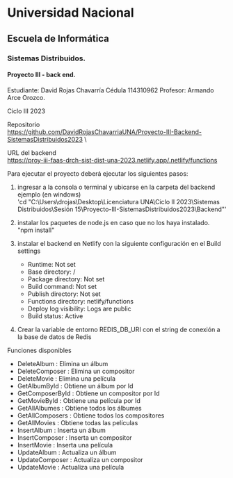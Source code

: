 # Universidad Nacional 
## Escuela de Informática 
### Sistemas Distribuidos.

#### Proyecto III - back end.

Estudiante: 
David Rojas Chavarría
Cédula
114310962
Profesor:
Armando Arce Orozco.

Ciclo III 2023

Repositorio \
   https://github.com/DavidRojasChavarriaUNA/Proyecto-III-Backend-SistemasDistribuidos2023 \

URL del backend \
   https://proy-iii-faas-drch-sist-dist-una-2023.netlify.app/.netlify/functions

Para ejecutar el proyecto deberá ejecutar los siguientes pasos:

1. ingresar a la consola o terminal y ubicarse en la carpeta del backend \
	ejemplo (en windows)\
		 'cd "C:\Users\drojas\Desktop\Licenciatura UNA\Ciclo II 2023\Sistemas Distribuidos\Sesión 15\Proyecto-III-SistemasDistribuidos2023\Backend"'
	
2. instalar los paquetes de node.js en caso que no los haya instalado. \
	"npm install"

3. instalar el backend en Netlify con la siguiente configuración en el Build settings
   - Runtime: Not set
   - Base directory: /
   - Package directory: Not set
   - Build command: Not set
   - Publish directory: Not set
   - Functions directory: netlify/functions
   - Deploy log visibility: Logs are public
   - Build status: Active

4. Crear la variable de entorno REDIS_DB_URI con el string de conexión a la base de datos de Redis

Funciones disponibles
- DeleteAlbum : Elimina un álbum
- DeleteComposer : Elimina un compositor
- DeleteMovie : Elimina una película
- GetAlbumById : Obtiene un álbum por Id
- GetComposerById : Obtiene un compositor por Id
- GetMovieById : Obtiene una película por Id
- GetAllAlbumes : Obtiene todos los álbumes
- GetAllComposers : Obtiene todos los compositores
- GetAllMovies : Obtiene todas las películas
- InsertAlbum : Inserta un álbum
- InsertComposer : Inserta un compositor
- InsertMovie : Inserta una película
- UpdateAlbum : Actualiza un álbum
- UpdateComposer : Actualiza un compositor
- UpdateMovie : Actualiza una película